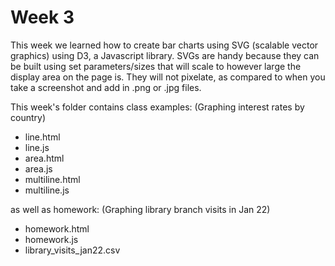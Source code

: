 # Week 3

This week we learned how to create bar charts using SVG (scalable vector graphics) using D3, a Javascript library. 
SVGs are handy because they can be built using set parameters/sizes that will scale to however large the display area on the page is. 
They will not pixelate, as compared to when you take a screenshot and add in .png or .jpg files. 

This week's folder contains class examples: 
(Graphing interest rates by country)
- line.html
- line.js
- area.html
- area.js
- multiline.html
- multiline.js

as well as homework: 
(Graphing library branch visits in Jan 22)
- homework.html
- homework.js
- library_visits_jan22.csv